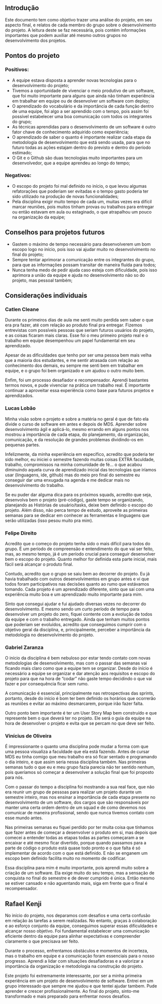 ## Introdução
Este documento tem como objetivo trazer uma análise do projeto, em seu aspecto final, e relatos de cada membro do grupo sobre o desenvolvimento do projeto.
A leitura deste se faz necessária, pois contém informações importantes que podem auxiliar até mesmo outros grupos no desenvolvimento dos projetos.

## Pontos do projeto
### Positivos:
- A equipe estava disposta a aprender novas tecnologias para o desenvolvimento do projeto;
- Tivemos a oportunidade de vivenciar o meio produtivo de um software, que foi muito importante para alguns que ainda não tinham experiência em trabalhar em equipe ou de desenvolver um software com deploy;
- O aprendizado do vocabulário e da importância de cada função dentro de uma equipe, foi algo a ser aprendido com o tempo, pois assim foi possível estabelecer uma boa comunicação com todos os integrantes do grupo;
- As técnicas aprendidas para o desenvolvimento de um software é outro fator chave de conhecimento adquirido como experiência;
- O aprendizado de saber o quanto é importante realizar cada etapa da metodologia de desenvolvimento que está sendo usada, para que no futuro todas as ações estajam dentro do previsto e dentro do período estimado;
- O Git e o Github são duas tecnologias muito importantes para um desenvolvedor, que a equipe aprendeu ao longo do tempo;

### Negativos:
- O escopo do projeto foi mal definido no início, o que levou algumas refatorações que poderiam ser evitadas e o tempo gasto poderia ter sido utilizado na produção de novas funcionalidades;
- Pela disciplina exigir muito tempo de cada um, muitas vezes era difícil marcar reuniões, pois muitos tinham provas ou trabalhos para entregar ou então estavam em aula ou estaginado, o que atrapalhou um pouco na organização da equipe;

## Conselhos para projetos futuros
- Gastem o máximo de tempo necessário para desenvolverem um bom escopo logo no início, pois isso vai ajudar muito no desenvolvimento no final do projeto;
- Sempre tentar aprimorar a comunicação entre os integrantes do grupo, para que as informações possam transitar de maneira fluída para todos;
- Nunca tenha medo de pedir ajuda caso esteja com dificuldade, pois isso aprimora a união da equipe e ajuda no desenvolvimento não so do projeto, mas pessoal também;

## Considerações individuais
### Catlen Cleane
Durante os primeiros dias de aula me senti muito perdida sem saber o que era pra fazer, até com relação ao produto final pra entregar. Fizemos entrevistas com possíveis pessoas que seriam futuros usuários do projeto, e as coisas ficaram mais claras. Esse foi o meu primeiro projeto real e o trabalho em equipe desempenhou um papel fundamental em seu aprendizado.

Apesar de as dificuldades que tenho por ser uma pessoa bem mais velha que a maioria dos estudantes, e me sentir atrasada com relação ao conhecimento dos demais, eu sempre me senti bem em trabalhar em equipe, e o grupo foi bem organizado e um ajudou o outro muito bem.

Enfim, foi um processo desafiador e recompensador. Aprendi bastantes termos novos, e pude vivenciar na prática um trabalho real. É importante continuar a aproveitar essa experiência como base para futuros projetos e aprendizados.  

### Lucas Lobão
Minha visão sobre o projeto e sobre a matéria no geral é que de fato ela divide o curso de software em antes e depois de MDS. Aprender sobre desenvolvimento ágil e aplicá-lo, mesmo errando em alguns pontos nos mostrou a importância de cada etapa, do planejamento, da organização, comunicação, e da resolução de grandes problemas dividindo-os em pequenas partes.  

Infelizmente, da minha experiência em específico, acredito que poderia ter sido melhor, eu iniciei o semestre fazendo muitas coisas EXTRA faculdade, trabalho, compromissos na minha comunidade de fé… o que acabou diminuindo aquela curva de aprendizado inicial das tecnologias que iríamos usar (linguagens, ide, github) mas do meio pro final do semestre eu conseguir dar uma enxugada na agenda e me dedicar mais no desenvolvimento do trabalho.  

Se eu puder dar alguma dica para os próximos squads, acredito que seja, desenvolva bem o projeto (pré-código), gaste tempo se organizando, planejando as Histórias de usuário/tasks, deixe bem definido o escopo do projeto. Além disso, não perca tempo de estudo, aproveite as primeiras semanas para se dedicar em conhecer as ferramentas e linguagens que serão utilizadas (isso pesou muito pra mim).  

### Felipe Direito

Acredito que o começo do projeto tenha sido o mais difícil para todos do grupo. É um período de compreensão e entendimento do que vai ser feito, mas, ao mesmo tempo, já é um período crucial para conseguir desenvolver bem o escopo do projeto. Quanto melhor for definida esta parte inicial, mais fácil será alcançar o produto final.

Contudo, acredito que o grupo se saiu bem ao decorrer do projeto. Eu já havia trabalhado com outros desenvolvimentos em grupo antes e vi que todos foram participativos nas decisões quanto ao rumo que estávamos tomando. Cada projeto é um aprendizado diferente, sinto que saí com uma experiência muito boa e um aprendizado muito importante para mim.

Sinto que consegui ajudar e fui ajudado diversas vezes no decorrer do desenvolvimento. E mesmo sendo um curto período de tempo para desenvolver um projeto do zero, fiquei contente com a evolução de todos da equipe e com o trabalho entregado. Ainda que tenham muitos pontos que poderiam ser evoluídos, acredito que conseguimos cumprir com o objetivo geral da disciplina, e, principalmente, perceber a importância da metodologia no desenvolvimento do projeto.


### Gabriel Zaranza
O início da disciplina é bem nebuloso por estar tendo contato com novas metodologias de desenvolvimento, mas com o passar das semanas vai ficando mais claro como que a equipe tem se organizar. Desde do início é necessário a equipe se organizar e dar atenção aos requisitos e escopo do projeto para que na hora de “codar” não gaste tempo decidindo o que vai fazer e por consequência ficar sem rumo.

A comunicação é essencial, principalmente nas retrospectivas das sprints, portanto, desde do início é bom ter bem definido os horários que ocorrerão as reuniões e evitar ao máximo desmarcarem, porque irão fazer falta.

Outro ponto bem importante é ter um User Story Map bem construído e que represente bem o que deverá ter no projeto. Ele será o guia da equipe na hora de desenvolver o projeto e evita que se percam no que deve ser feito.

### Vinícius de Oliveira
É impressionante o quanto uma disciplina pode mudar a forma com que uma pessoa visualiza a faculdade que ela está fazendo. Antes de cursar MDS eu tinha comigo que meu trabalho era só ficar sentado e programando o dia inteiro, e que assim seria nessa disciplina também. Nas primeiras semanas tudo o que eu e meu grupo fazia parecia não ter sentido nenhum, pois queríamos só começar a desenvolver a solução final que foi proposto para nós.

Com o passar do tempo a disciplina foi mostrando a sua real face, que não era reunir um grupo de pessoas para realizar um projeto durante um semestre inteiro, mas nos ensinar a importância de cada etapa presente no desenvolvimento de um software, dos cargos que são responsáveis por manter uma certa ordem dentro de um squad e de como devemos nos comunicar de maneira profissional, sendo que nunca tivemos contato com esse mundo antes.

Nas primeiras semanas eu fiquei perdido por ter muita coisa que tínhamos que fazer antes de começar a desenvolver o produto em si, mas depois que comecei a entender todas as etapas todas as partes começaram a se encaixar e até mesmo ficar divertido, porque quando passamos para a parte de código o produto está quase todo pronto e o que falta é só implementar de acordo com o que está definido. E não se enganem um escopo bem definido facilita muito no momento de codificar.

Essa disciplina para mim é muito importante, pois aprendi muito sobre a criação de um software. Ela exige muito do seu tempo, mas a sensação de conquista no final do semestre e de dever cumprido é única. Então mesmo se estiver cansado e não aguentando mais, siga em frente que o final é recompensador.

## Rafael Kenji
No início do projeto, nos deparamos com desafios e uma certa confusão em relação às tarefas a serem realizadas. No entanto, graças à colaboração e ao esforço conjunto da equipe, conseguimos superar essas dificuldades e alcançar nosso objetivo. Foi fundamental estabelecer uma comunicação eficiente dentro da equipe para alinhar expectativas e compreender claramente o que precisava ser feito.

Durante o processo, enfrentamos obstáculos e momentos de incerteza, mas o trabalho em equipe e a comunicação foram essenciais para o nosso progresso. Aprendi a lidar com situações desafiadoras e a valorizar a importância da organização e metodologia na construção do projeto.

Este projeto foi extremamente interessante, por ser a minha primeira experiência em um projeto de desenvolvimento de software. Entrei em um grupo interessado que sempre me ajudou e que tentei ajudar tambem. Pude aprender e crescer profissionalmente. Ao final do projeto, sinto-me transformado e mais preparado para enfrentar novos desafios.